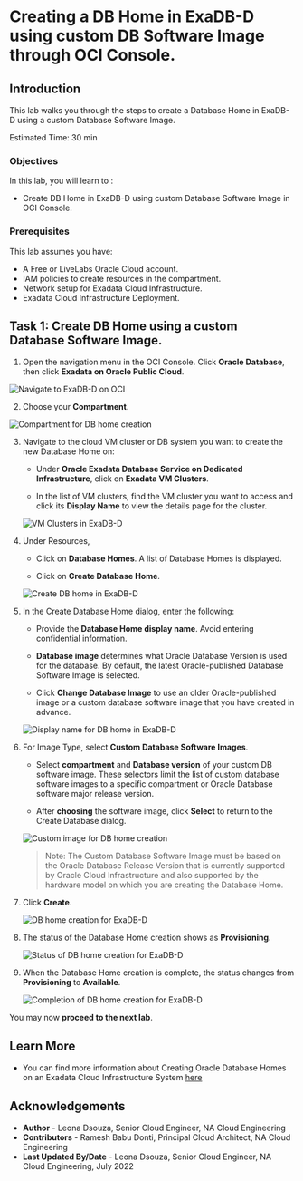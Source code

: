 # Creating a DB Home in ExaDB-D using custom DB Software Image through OCI Console.

## Introduction

This lab walks you through the steps to create a Database Home in ExaDB-D using a custom Database Software Image.

Estimated Time:  30 min

### Objectives
In this lab, you will learn to :
* Create DB Home in ExaDB-D using custom Database Software Image in OCI Console.

### Prerequisites  

This lab assumes you have:
- A Free or LiveLabs Oracle Cloud account.
- IAM policies to create resources in the compartment.
- Network setup for Exadata Cloud Infrastructure.
- Exadata Cloud Infrastructure Deployment.

## Task 1: Create DB Home using a custom Database Software Image.

1. Open the navigation menu in the OCI Console. Click **Oracle Database**, then click **Exadata on Oracle Public Cloud**.

  ![Navigate to ExaDB-D on OCI](./images/navigate-to-exacs-public-cloud.png "Navigate to ExaDB-D on OCI")


2. Choose your **Compartment**.

  ![Compartment for DB home creation](./images/choose-compartment.png "Compartment for DB home creation")


3. Navigate to the cloud VM cluster or DB system you want to create the new Database Home on:

    * Under **Oracle Exadata Database Service on Dedicated Infrastructure**, click on **Exadata VM Clusters**. 

    * In the list of VM clusters, find the VM cluster you want to access and click its **Display Name** to view the details page for the cluster.

   ![VM Clusters in ExaDB-D](./images/navigate-exacs-vm-cluster.png "VM Clusters in ExaDB-D")

4. Under Resources, 

    * Click on **Database Homes**.
    A list of Database Homes is displayed.
    
    * Click on **Create Database Home**.

    ![Create DB home in ExaDB-D](./images/create-db-home1.png "Create DB home in ExaDB-D")

5. In the Create Database Home dialog, enter the following:

    * Provide the **Database Home display name**. Avoid entering confidential information.
    
    * **Database image** determines what Oracle Database Version is used for the database. By default, the latest Oracle-published Database Software Image is selected.
    
    * Click **Change Database Image** to use an older Oracle-published image or a custom database software image that you have created in advance.

   ![Display name for DB home in ExaDB-D](./images/create-db-home2.png "Display name for DB home in ExaDB-D")
  
6. For Image Type, select **Custom Database Software Images**.
    
    * Select **compartment** and **Database version** of your custom DB software image. These selectors limit the list of custom database software images to a specific compartment or Oracle Database software major release version.
   

    * After **choosing** the software image, click **Select** to return to the Create Database dialog.

   ![Custom image for DB home creation](./images/create-db-home3.png "Custom image for DB home creation")


   > Note: The Custom Database Software Image must be based on the Oracle Database Release Version that is currently supported by Oracle Cloud Infrastructure and also supported by the hardware model on which you are creating the Database Home.

7. Click **Create**.

   ![DB home creation for ExaDB-D](./images/create-db-home4.png "DB home creation for ExaDB-D")

8. The status of the Database Home creation shows as **Provisioning**. 

   ![Status of DB home creation for ExaDB-D](./images/create-db-home-state1.png "Status of DB home creation for ExaDB-D")

9. When the Database Home creation is complete, the status changes from    **Provisioning** to **Available**.

   ![Completion of DB home creation for ExaDB-D](./images/create-db-home-state2.png "Completion of DB home creation for ExaDB-D")


You may now **proceed to the next lab**.

## Learn More
- You can find more information about Creating Oracle Database Homes on an Exadata Cloud Infrastructure System [here](https://docs.oracle.com/en-us/iaas/exadatacloud/exacs/creating-database-homes-exacc.html)


## Acknowledgements
* **Author** - Leona Dsouza, Senior Cloud Engineer, NA Cloud Engineering
* **Contributors** -  Ramesh Babu Donti, Principal Cloud Architect, NA Cloud Engineering
* **Last Updated By/Date** - Leona Dsouza, Senior Cloud Engineer, NA Cloud Engineering, July 2022
